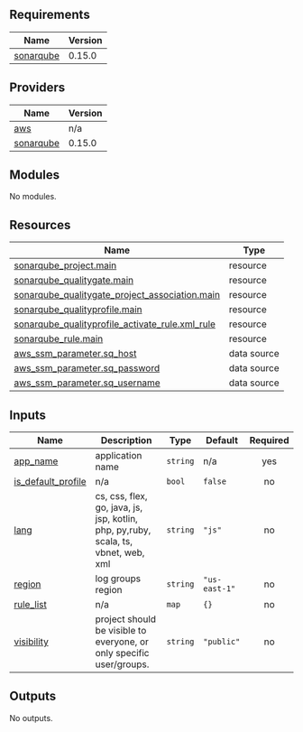 <!-- BEGIN_TF_DOCS -->
## Requirements

| Name | Version |
|------|---------|
| <a name="requirement_sonarqube"></a> [sonarqube](#requirement\_sonarqube) | 0.15.0 |

## Providers

| Name | Version |
|------|---------|
| <a name="provider_aws"></a> [aws](#provider\_aws) | n/a |
| <a name="provider_sonarqube"></a> [sonarqube](#provider\_sonarqube) | 0.15.0 |

## Modules

No modules.

## Resources

| Name | Type |
|------|------|
| [sonarqube_project.main](https://registry.terraform.io/providers/jdamata/sonarqube/0.15.0/docs/resources/project) | resource |
| [sonarqube_qualitygate.main](https://registry.terraform.io/providers/jdamata/sonarqube/0.15.0/docs/resources/qualitygate) | resource |
| [sonarqube_qualitygate_project_association.main](https://registry.terraform.io/providers/jdamata/sonarqube/0.15.0/docs/resources/qualitygate_project_association) | resource |
| [sonarqube_qualityprofile.main](https://registry.terraform.io/providers/jdamata/sonarqube/0.15.0/docs/resources/qualityprofile) | resource |
| [sonarqube_qualityprofile_activate_rule.xml_rule](https://registry.terraform.io/providers/jdamata/sonarqube/0.15.0/docs/resources/qualityprofile_activate_rule) | resource |
| [sonarqube_rule.main](https://registry.terraform.io/providers/jdamata/sonarqube/0.15.0/docs/resources/rule) | resource |
| [aws_ssm_parameter.sq_host](https://registry.terraform.io/providers/hashicorp/aws/latest/docs/data-sources/ssm_parameter) | data source |
| [aws_ssm_parameter.sq_password](https://registry.terraform.io/providers/hashicorp/aws/latest/docs/data-sources/ssm_parameter) | data source |
| [aws_ssm_parameter.sq_username](https://registry.terraform.io/providers/hashicorp/aws/latest/docs/data-sources/ssm_parameter) | data source |

## Inputs

| Name | Description | Type | Default | Required |
|------|-------------|------|---------|:--------:|
| <a name="input_app_name"></a> [app\_name](#input\_app\_name) | application name | `string` | n/a | yes |
| <a name="input_is_default_profile"></a> [is\_default\_profile](#input\_is\_default\_profile) | n/a | `bool` | `false` | no |
| <a name="input_lang"></a> [lang](#input\_lang) | cs, css, flex, go, java, js, jsp, kotlin, php, py,ruby, scala, ts, vbnet, web, xml | `string` | `"js"` | no |
| <a name="input_region"></a> [region](#input\_region) | log groups region | `string` | `"us-east-1"` | no |
| <a name="input_rule_list"></a> [rule\_list](#input\_rule\_list) | n/a | `map` | `{}` | no |
| <a name="input_visibility"></a> [visibility](#input\_visibility) | project should be visible to everyone, or only specific user/groups. | `string` | `"public"` | no |

## Outputs

No outputs.
<!-- END_TF_DOCS -->